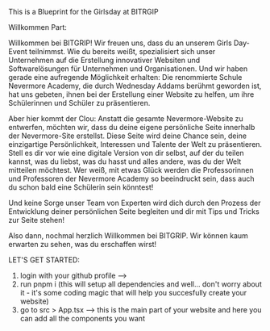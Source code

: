 This is a Blueprint for the Girlsday at BITRGIP

Willkommen Part:

Willkommen bei BITGRIP!
Wir freuen uns, dass du an unserem Girls Day-Event teilnimmst. Wie du bereits weißt, spezialisiert sich unser Unternehmen auf die Erstellung innovativer Websiten und Softwarelösungen für Unternehmen und Organisationen. Und wir haben gerade eine aufregende Möglichkeit erhalten: Die renommierte Schule Nevermore Academy, die durch Wednesday Addams berühmt geworden ist, hat uns gebeten, ihnen bei der Erstellung einer Website zu helfen, um ihre Schülerinnen und Schüler zu präsentieren.

Aber hier kommt der Clou: Anstatt die gesamte Nevermore-Website zu entwerfen, möchten wir, dass du deine eigene persönliche Seite innerhalb der Nevermore-Site erstellst. Diese Seite wird deine Chance sein, deine einzigartige Persönlichkeit, Interessen und Talente der Welt zu präsentieren. Stell es dir vor wie eine digitale Version von dir selbst, auf der du teilen kannst, was du liebst, was du hasst und alles andere, was du der Welt mitteilen möchtest. Wer weiß, mit etwas Glück werden die Professorinnen und Professoren der Nevermore Academy so beeindruckt sein, dass auch du schon bald eine Schülerin sein könntest!

Und keine Sorge unser Team von Experten wird dich durch den Prozess der Entwicklung deiner persönlichen Seite begleiten und dir mit Tips und Tricks zur Seite stehen!

Also dann, nochmal herzlich Willkommen bei BITGRIP. Wir können kaum erwarten zu sehen, was du erschaffen wirst!


LET'S GET STARTED:

1. login with your github profile --> 
2. run pnpm i (this will setup all dependencies and well... don't worry about it - it's some coding magic that will help you succesfully create your website)
3. go to src > App.tsx --> this is the main part of your website and here you can add all the components you want
